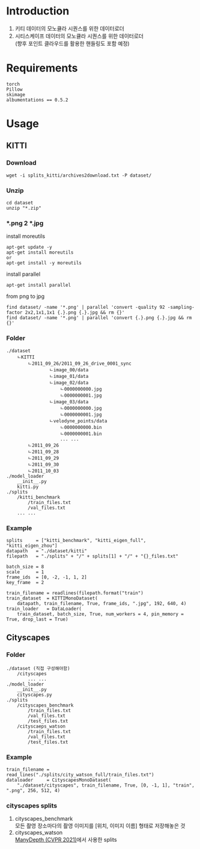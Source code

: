 # Introduction
1. 키티 데이터의 모노큘라 시퀀스를 위한 데이터로더  
2. 시티스케이프 데이터의 모노큘라 시퀀스를 위한 데이터로더  
(향후 포인트 클라우드를 활용한 핸들링도 포함 예정)  
# Requirements
```
torch
Pillow
skimage
albumentations == 0.5.2
```
# Usage
## KITTI
### Download
```
wget -i splits_kitti/archives2download.txt -P dataset/
```
### Unzip
```
cd dataset
unzip "*.zip"
```
### *.png 2 *.jpg
install moreutils  
```
apt-get update -y
apt-get install moreutils
or
apt-get install -y moreutils
```
install parallel  
```
apt-get install parallel
```
from png to jpg  
```
find dataset/ -name '*.png' | parallel 'convert -quality 92 -sampling-factor 2x2,1x1,1x1 {.}.png {.}.jpg && rm {}'
find dataset/ -name '*.png' | parallel 'convert {.}.png {.}.jpg && rm {}'
```
### Folder
```
./dataset
    ㄴKITTI
        ㄴ2011_09_26/2011_09_26_drive_0001_sync
                ㄴimage_00/data
                ㄴimage_01/data
                ㄴimage_02/data
                    ㄴ0000000000.jpg
                    ㄴ0000000001.jpg
                ㄴimage_03/data
                    ㄴ0000000000.jpg
                    ㄴ0000000001.jpg
                ㄴvelodyne_points/data
                    ㄴ0000000000.bin
                    ㄴ0000000001.bin
                    ... ...
        ㄴ2011_09_26
        ㄴ2011_09_28
        ㄴ2011_09_29
        ㄴ2011_09_30
        ㄴ2011_10_03
./model_loader
    __init__.py
    kitti.py
./splits
    /kitti_benchmark
        /train_files.txt
        /val_files.txt
    ... ...
```
### Example
```
splits     = ["kitti_benchmark", "kitti_eigen_full", "kitti_eigen_zhou"]
datapath   = "./dataset/kitti"
filepath   = "./splits" + "/" + splits[1] + "/" + "{}_files.txt"

batch_size = 8
scale      = 1
frame_ids  = [0, -2, -1, 1, 2]
key_frame  = 2

train_filename = readlines(filepath.format("train")
train_dataset  = KITTIMonoDataset(
    datapath, train_filename, True, frame_ids, ".jpg", 192, 640, 4)
train_loader   = DataLoader(
    train_dataset, batch_size, True, num_workers = 4, pin_memory = True, drop_last = True)
```
## Cityscapes
### Folder
```
./dataset (직접 구성해야함)
    /cityscapes
        ... ...
./model_loader
    __init__.py
    cityscapes.py
./splits
    /cityscapes_benchmark
        /train_files.txt
        /val_files.txt
        /test_files.txt
    /cityscaeps_watson
        /train_files.txt
        /val_files.txt
        /test_files.txt
```
### Example
```
train_filename = read_lines("./splits/city_watson_full/train_files.txt")
dataloader     = CityscapesMonoDataset(
    "./dataset/cityscapes", train_filename, True, [0, -1, 1], "train", ".png", 256, 512, 4)
```
### cityscapes splits
1. cityscapes_benchmark  
모든 촬영 장소마다의 촬영 이미지를 [위치, 이미지 이름] 형태로 저장해놓은 것  
2. cityscapes_watson  
[ManyDepth (CVPR 2021)](https://arxiv.org/abs/2104.14540)에서 사용한 splits  